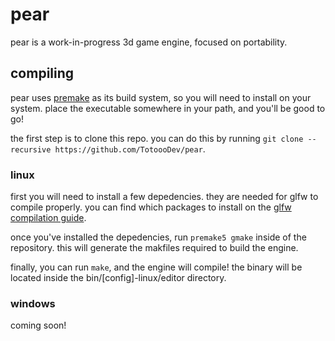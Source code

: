 # pear

pear is a work-in-progress 3d game engine, focused on portability.

## compiling

pear uses [premake](https://premake.github.io/) as its build system, so you will need to install on your system. place the executable somewhere in your path, and you'll be good to go!

the first step is to clone this repo. you can do this by running `git clone --recursive https://github.com/TotoooDev/pear`.

### linux

first you will need to install a few depedencies. they are needed for glfw to compile properly. you can find which packages to install on the [glfw compilation guide](https://www.glfw.org/docs/latest/compile.html#compile_deps).

once you've installed the depedencies, run `premake5 gmake` inside of the repository. this will generate the makfiles required to build the engine.

finally, you can run `make`, and the engine will compile! the binary will be located inside the bin/[config]-linux/editor directory.

### windows

coming soon!
